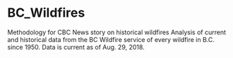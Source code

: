 # BC_Wildfires
Methodology for CBC News story on historical wildfires
Analysis of current and historical data from the BC Wildfire service of every wildfire in B.C. since 1950. Data is current as of Aug. 29, 2018.
